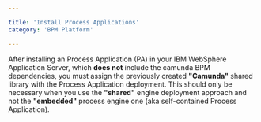 ```yaml
---

title: 'Install Process Applications'
category: 'BPM Platform'

---
```



After installing an Process Application (PA) in your IBM WebSphere Application Server, which **does not** include the camunda BPM dependencies,
you must assign the previously created **"Camunda"** shared library with the Process Application deployment.
This should only be necessary when you use the **"shared"** engine deployment approach and not the **"embedded"** process engine one (aka self-contained Process Application).